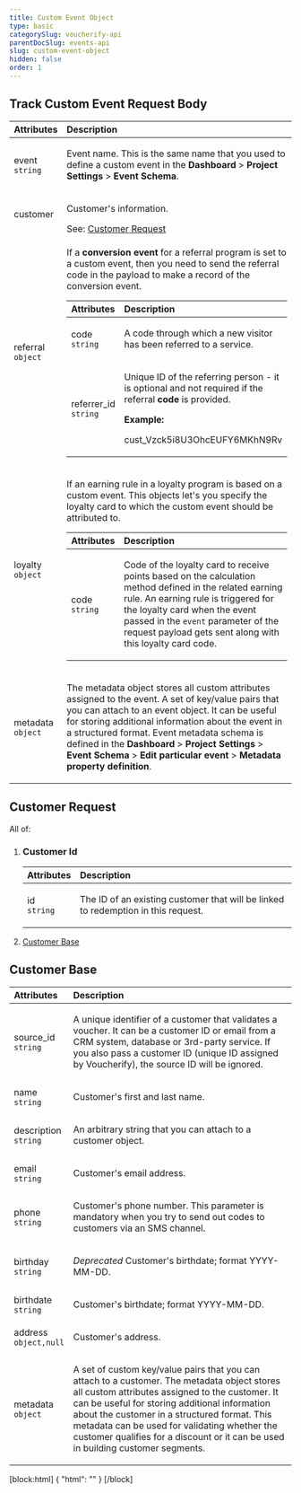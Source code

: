 ```yaml
---
title: Custom Event Object
type: basic
categorySlug: voucherify-api
parentDocSlug: events-api
slug: custom-event-object
hidden: false
order: 1
---
```


## Track Custom Event Request Body
| Attributes |  Description |
|:-----|:--------|
| event</br>`string` | <p>Event name. This is the same name that you used to define a custom event in the <strong>Dashboard</strong> &gt; <strong>Project Settings</strong> &gt; <strong>Event Schema</strong>.</p> |
| customer | <p>Customer's information.</p> See: [Customer Request](#customer-request) |
| referral</br>`object` | <p>If a <strong>conversion event</strong> for a referral program is set to a custom event, then you need to send the referral code in the payload to make a record of the conversion event.</p> <table><thead><tr><th style="text-align:left">Attributes</th><th style="text-align:left">Description</th></tr></thead><tbody><tr><td style="text-align:left">code</br><code>string</code></td><td style="text-align:left"><p>A code through which a new visitor has been referred to a service.</p></td></tr><tr><td style="text-align:left">referrer_id</br><code>string</code></td><td style="text-align:left"><p>Unique ID of the referring person - it is optional and not required if the referral <strong>code</strong> is provided.</p> <strong>Example:</strong> <p>cust_Vzck5i8U3OhcEUFY6MKhN9Rv</p></td></tr></tbody></table> |
| loyalty</br>`object` | <p>If an earning rule in a loyalty program is based on a custom event. This objects let's you specify the loyalty card to which the custom event should be attributed to.</p> <table><thead><tr><th style="text-align:left">Attributes</th><th style="text-align:left">Description</th></tr></thead><tbody><tr><td style="text-align:left">code</br><code>string</code></td><td style="text-align:left"><p>Code of the loyalty card to receive points based on the calculation method defined in the related earning rule. An earning rule is triggered for the loyalty card when the event passed in the <code>event</code> parameter of the request payload gets sent along with this loyalty card code.</p></td></tr></tbody></table> |
| metadata</br>`object` | <p>The metadata object stores all custom attributes assigned to the event. A set of key/value pairs that you can attach to an event object. It can be useful for storing additional information about the event in a structured format. Event metadata schema is defined in the <strong>Dashboard</strong> &gt; <strong>Project Settings</strong> &gt; <strong>Event Schema</strong> &gt; <strong>Edit particular event</strong> &gt; <strong>Metadata property definition</strong>.</p> |

## Customer Request
All of:

1. <h3>Customer Id</h3><table><thead><tr><th style="text-align:left">Attributes</th><th style="text-align:left">Description</th></tr></thead><tbody><tr><td style="text-align:left">id</br><code>string</code></td><td style="text-align:left"><p>The ID of an existing customer that will be linked to redemption in this request.</p></td></tr></tbody></table>
2. [Customer Base](#customer-base)

## Customer Base
| Attributes |  Description |
|:-----|:--------|
| source_id</br>`string` | <p>A unique identifier of a customer that validates a voucher. It can be a customer ID or email from a CRM system, database or 3rd-party service. If you also pass a customer ID (unique ID assigned by Voucherify), the source ID will be ignored.</p> |
| name</br>`string` | <p>Customer's first and last name.</p> |
| description</br>`string` | <p>An arbitrary string that you can attach to a customer object.</p> |
| email</br>`string` | <p>Customer's email address.</p> |
| phone</br>`string` | <p>Customer's phone number. This parameter is mandatory when you try to send out codes to customers via an SMS channel.</p> |
| birthday</br>`string` | <p><em>Deprecated</em> Customer's birthdate; format YYYY-MM-DD.</p> |
| birthdate</br>`string` | <p>Customer's birthdate; format YYYY-MM-DD.</p> |
| address</br>`object,null` | <p>Customer's address.</p> |
| metadata</br>`object` | <p>A set of custom key/value pairs that you can attach to a customer. The metadata object stores all custom attributes assigned to the customer. It can be useful for storing additional information about the customer in a structured format. This metadata can be used for validating whether the customer qualifies for a discount or it can be used in building customer segments.</p> |

[block:html]
{
  "html": "<style>\n[title=\"Toggle library\"] { \n  display: none; }\n.LanguagePicker-divider { \n  display: none; }\n.Playground-section3VTXuaYZivJK > .APISectionHeader3LN_-QIR0m7x {\n  display: none; }\n.LanguagePicker-languages1qVVo_v6AlP9 {\n  display: none; }\n.headline-container-article-info2GaOf2jMpV0r {\n  display: none; }\n.APISectionHeader3LN_-QIR0m7x {\n  display: none; }\n.APIResponseSchemaPicker-label3XMQ9E-slNcS {\n  display: none; }\n.PlaygroundC7DInM9NFvBg {\n  display: none; }\n.Modal-Header3VPrQs3MUWWd {\n  display: none; }\n.rm-ReferenceMain .rm-Article {\n  max-width: 2000px; }\n</style>"
}
[/block]
